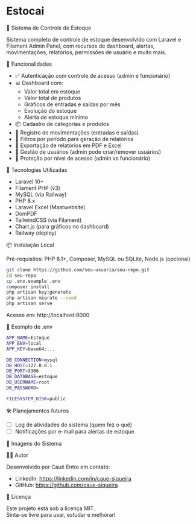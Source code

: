 # Estocai
🧮 Sistema de Controle de Estoque

Sistema completo de controle de estoque desenvolvido com Laravel e Filament Admin Panel, com recursos de dashboard, alertas, movimentações, relatórios, permissões de usuário e muito mais.

🚀 Funcionalidades

- ✅ Autenticação com controle de acesso (admin e funcionário)
- 📊 Dashboard com:
  - Valor total em estoque
  - Valor total de produtos
  - Gráficos de entradas e saídas por mês
  - Evolução do estoque
  - Alerta de estoque mínimo
- 📦 Cadastro de categorias e produtos
- 🔄 Registro de movimentações (entradas e saídas)
- 📆 Filtros por período para geração de relatórios
- 📁 Exportação de relatórios em PDF e Excel
- 👥 Gestão de usuários (admin pode criar/remover usuários)
- 🔐 Proteção por nível de acesso (admin vs funcionário)


🧱 Tecnologias Utilizadas

- Laravel 10+
- Filament PHP (v3)
- MySQL (via Railway)
- PHP 8.x
- Laravel Excel (Maatwebsite)
- DomPDF
- TailwindCSS (via Filament)
- Chart.js (para gráficos no dashboard)
- Railway (deploy)

📦 Instalação Local

Pré-requisitos: PHP 8.1+, Composer, MySQL ou SQLite, Node.js (opcional)

```bash
git clone https://github.com/seu-usuario/seu-repo.git
cd seu-repo
cp .env.example .env
composer install
php artisan key:generate
php artisan migrate --seed
php artisan serve

```

 Acesse em: http://localhost:8000

📄 Exemplo de .env
```bash
APP_NAME=Estoque
APP_ENV=local
APP_KEY=base64:...

DB_CONNECTION=mysql
DB_HOST=127.0.0.1
DB_PORT=3306
DB_DATABASE=estoque
DB_USERNAME=root
DB_PASSWORD=

FILESYSTEM_DISK=public
```
🛠️ Planejamentos futuros

- [ ] Log de atividades do sistema (quem fez o quê)
- [ ] Notificações por e-mail para alertas de estoque

📸 Imagens do Sistema


👨‍💻 Autor

Desenvolvido por Cauê
Entre em contato:

- LinkedIn: https://linkedin.com/in/caue-siqueira
- GitHub: https://github.com/caue-siqueira

📝 Licença

Este projeto está sob a licença MIT.  
Sinta-se livre para usar, estudar e melhorar!
